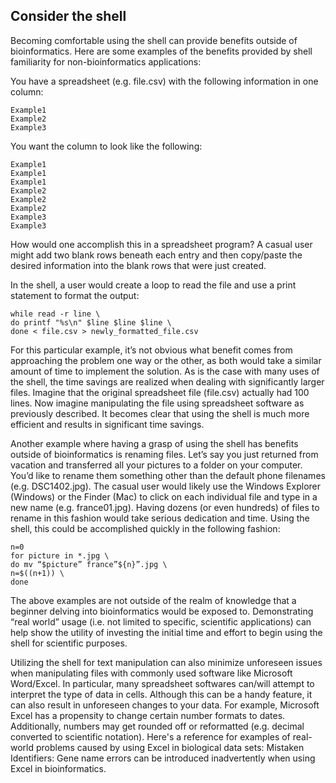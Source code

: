 ## Consider the shell

Becoming comfortable using the shell can provide benefits outside of bioinformatics. Here are some examples of the benefits provided by shell familiarity for non-bioinformatics applications:

You have a spreadsheet (e.g. file.csv) with the following information in one column:

```
Example1
Example2
Example3
```

You want the column to look like the following:

```
Example1
Example1
Example1
Example2
Example2
Example2
Example3
Example3
```


How would one accomplish this in a spreadsheet program? A casual user might add two blank rows beneath each entry and then copy/paste the desired information into the blank rows that were just created. 

In the shell, a user would create a loop to read the file and use a print statement to format the output:

```
while read -r line \
do printf "%s\n" $line $line $line \
done < file.csv > newly_formatted_file.csv
```

For this particular example, it’s not obvious what benefit comes from approaching the problem one way or the other, as both would take a similar amount of time to implement the solution. As is the case with many uses of the shell, the time savings are realized when dealing with significantly larger files. Imagine that the original spreadsheet file (file.csv) actually had 100 lines. Now imagine manipulating the file using spreadsheet software as previously described. It becomes clear that using the shell is much more efficient and results in significant time savings. 

Another example where having a grasp of using the shell has benefits outside of bioinformatics is renaming files. Let’s say you just returned from vacation and transferred all your pictures to a folder on your computer. You’d like to rename them something other than the default phone filenames (e.g. DSC1402.jpg). The casual user would likely use the Windows Explorer (Windows) or the Finder (Mac) to click on each individual file and type in a new name (e.g. france01.jpg). Having dozens (or even hundreds) of files to rename in this fashion would take serious dedication and time. Using the shell, this could be accomplished quickly in the following fashion:

```
n=0
for picture in *.jpg \
do mv “$picture” france”${n}”.jpg \
n=$((n+1)) \
done
```

The above examples are not outside of the realm of knowledge that a beginner delving into bioinformatics would be exposed to. Demonstrating “real world” usage (i.e. not limited to specific, scientific applications) can help show the utility of investing the initial time and effort to begin using the shell for scientific purposes.

Utilizing the shell for text manipulation can also minimize unforeseen issues when manipulating files with commonly used software like Microsoft Word/Excel. In particular, many spreadsheet softwares can/will attempt to interpret the type of data in cells. Although this can be a handy feature, it can also result in unforeseen changes to your data. For example, Microsoft Excel has a propensity to change certain number formats to dates. Additionally, numbers may get rounded off or reformatted (e.g. decimal converted to scientific notation).
Here's a reference for examples of real-world problems caused by using Excel in biological data sets: Mistaken Identifiers: Gene name errors can be introduced inadvertently when using Excel in bioinformatics. 

